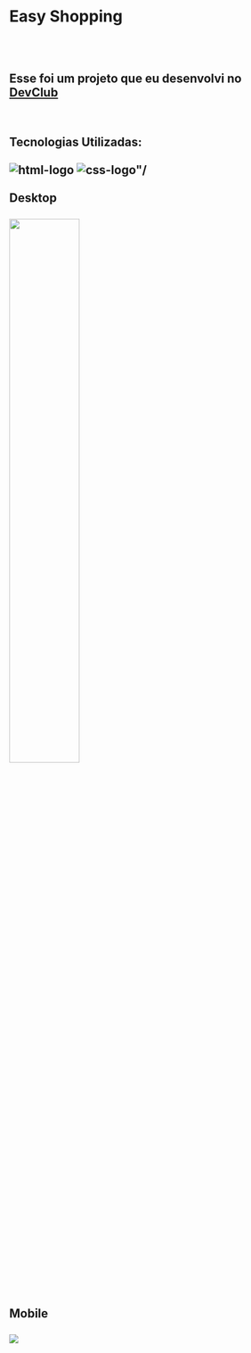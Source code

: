 <h1>Easy Shopping</h1>
<br>
<br>
<h2>Esse foi um projeto que eu desenvolvi no <a href="https://rodolfomori.com.br/devclub">DevClub</a></h2>
<br>
<h2>Tecnologias Utilizadas:
  <br>
  <br>
  <img src="https://img.shields.io/badge/HTML5-E34F26?style=for-the-badge&logo=html5&logoColor=white/" alt="html-logo">
  <img src="https://img.shields.io/badge/CSS3-1572B6?style=for-the-badge&logo=css3&logoColor=white" alt=css-logo"/>
<br>
 <br>    
 Desktop
 <br>
   <br>
                                                                                                                 
<img src="https://github.com/kaiquecaldas/Easy-Shopping/blob/master/img/Desktop.PNG?raw=true" width="50%"/>                                    
<br>
Mobile
  <br>
  <br>
<img src="https://github.com/kaiquecaldas/Easy-Shopping/blob/master/img/Mobile.PNG?raw=true"/>                                                                                           
																																														
                                                                                             
